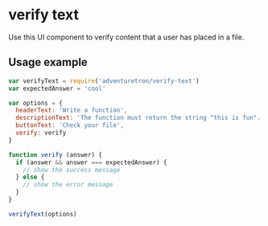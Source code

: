 # verify text

Use this UI component to verify content that a user has placed in a file.

## Usage example

```js
var verifyText = require('adventuretron/verify-text')
var expectedAnswer = 'cool'

var options = {
  headerText: 'Write a function',
  descriptionText: 'The function must return the string "this is fun".',
  buttonText: 'Check your file',
  verify: verify
}

function verify (answer) {
  if (answer && answer === expectedAnswer) {
    // show the success message
  } else {
    // show the error message
  }
}

verifyText(options)
```
